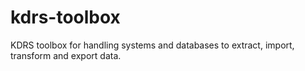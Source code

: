 # kdrs-toolbox
KDRS toolbox for handling systems and databases to extract, import, transform and export data.
